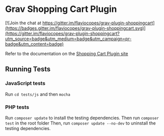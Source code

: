# Grav Shopping Cart Plugin

[![Join the chat at https://gitter.im/flaviocopes/grav-plugin-shoppingcart](https://badges.gitter.im/flaviocopes/grav-plugin-shoppingcart.svg)](https://gitter.im/flaviocopes/grav-plugin-shoppingcart?utm_source=badge&utm_medium=badge&utm_campaign=pr-badge&utm_content=badge)

Refer to the documentation on the [Shopping Cart Plugin site](https://gravcart.com/docs)

## Running Tests

### JavaScript tests

Run `cd tests/js` and then `mocha`

### PHP tests

Run `composer update` to install the testing dependencies. Then run `composer test` in the root folder
Then, run `composer update --no-dev` to uninstall the testing dependencies.